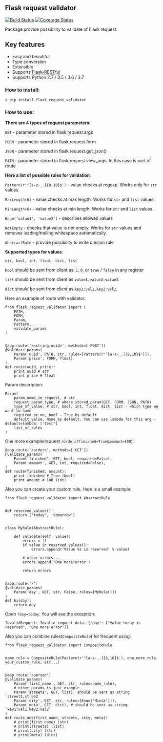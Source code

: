 ## Flask request validator

[![Build Status](https://api.travis-ci.org/d-ganchar/flask_request_validator.svg?branch=master)](https://travis-ci.org/d-ganchar/flask_request_validator)
[![Coverage Status](https://coveralls.io/repos/github/d-ganchar/flask_request_validator/badge.svg?branch=master)](https://coveralls.io/github/d-ganchar/flask_request_validator?branch=master)


Package provide possibility to validate of Flask request.

Key features
------------
- Easy and beautiful
- Type conversion
- Extensible
- Supports [Flask-RESTful](https://flask-restful.readthedocs.io/en/latest/)
- Supports Python 2.7 / 3.5 / 3.6 / 3.7

### How to install:

```
$ pip install flask_request_validator
```

### How to use:

**There are 4 types of request parameters**:

`GET` - parameter stored in flask.request.args

`FORM` - parameter stored in flask.request.form

`JSON` - parameter stored in flask.request.get_json()

`PATH` - parameter stored in flask.request.view_args. In this case is part of route


**Here a list of possible rules for validation**:

`Pattern(r'^[a-z-_.]{8,10}$')` - value checks at regexp. Works only for `str` values.

`MaxLength(6)` - value checks at max length. Works for `str` and `list` values.

`MinLength(6)` - value checks at min length. Works for `str` and `list` values.

`Enum('value1', 'value2')` - describes allowed values

`NotEmpty` - checks that value is not empty. Works for `str` values and removes leading/trailing whitespace automatically.

`AbstractRule` - provide possibility to write custom rule

**Supported types for values**:

`str, bool, int, float, dict, list`

`bool` should be sent from client as: `1`, `0`, or `true` / `false` in any register

`list` should be sent from client as `value1,value2,value3`. 

`dict` should be sent from client as `key1:val1,key2:val2`. 

Here an example of route with validator:


```
from flask_request_validator import (
    PATH,
    FORM,
    Param,
    Pattern,
    validate_params
)


@app.route('/<string:uuid>', methods=['POST'])
@validate_params(
    Param('uuid', PATH, str, rules=[Pattern(r'^[a-z-_.]{8,10}$')]),
    Param('price', FORM, float),
)
def route(uuid, price):
    print uuid # str
    print price # float
```

Param description:

```
Param(
    param_name_in_request, # str
    request_param_type, # where stored param(GET, FORM, JSON, PATH)
    type_of_value, # str, bool, int, float, dict, list - which type we want to have
    required_or_no, bool - True by default
    default_value, None by default. You can use lambda for this arg - default=lambda: ['test']
    list_of_rules
)

```

One more example(request `/orders?finished=True&amount=100`):

```
@app.route('/orders', methods=['GET'])
@validate_params(
    Param('finished', GET, bool, required=False),
    Param('amount', GET, int, required=False),
)
def route(finished, amount):
    print finished # True (bool)
    print amount # 100 (int)

```

Also you can create your custom rule. Here is a small example:

```
from flask_request_validator import AbstractRule


def reserved_values():
    return ['today', 'tomorrow']


class MyRule(AbstractRule):

    def validate(self, value):
        errors = []
        if value in reserved_values():
            errors.append('Value %s is reserved' % value)

        # other errors...
        errors.append('One more error')

        return errors


@app.route('/')
@validate_params(
    Param('day', GET, str, False, rules=[MyRule()])
)
def hi(day):
    return day
```

Open `?day=today`. You will see the exception: 

```
InvalidRequest: Invalid request data. {"day": ["Value today is reserved", "One more error"]}
```

Also you can combine rules(`CompositeRule`) for frequent using:

```
from flask_request_validator import CompositeRule


name_rule = CompositeRule(Pattern(r'^[a-z-_.]{8,10}$'), one_more_rule, your_custom_rule, etc...)


@app.route('/person')
@validate_params(
    Param('first_name', GET, str, rules=name_rule),
    # other params is just example
    Param('streets', GET, list), should be sent as string `street1,stree2`
    Param('city', GET, str, rules=[Enum('Minsk')]),
    Param('meta', GET, dict), # should be sent as string `key1:val1,key2:val2`
)
def route_one(first_name, streets, city, meta):
    # print(first_name) (str)
    # print(streets) (list)
    # print(city) (str)
    # print(meta) (dict)
```
